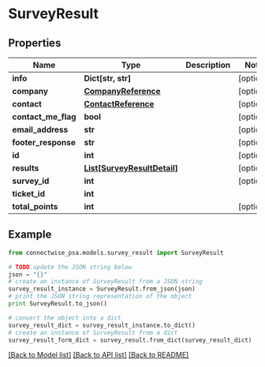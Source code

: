 # SurveyResult


## Properties
Name | Type | Description | Notes
------------ | ------------- | ------------- | -------------
**info** | **Dict[str, str]** |  | [optional] 
**company** | [**CompanyReference**](CompanyReference.md) |  | [optional] 
**contact** | [**ContactReference**](ContactReference.md) |  | [optional] 
**contact_me_flag** | **bool** |  | [optional] 
**email_address** | **str** |  | [optional] 
**footer_response** | **str** |  | [optional] 
**id** | **int** |  | [optional] 
**results** | [**List[SurveyResultDetail]**](SurveyResultDetail.md) |  | [optional] 
**survey_id** | **int** |  | [optional] 
**ticket_id** | **int** |  | 
**total_points** | **int** |  | [optional] 

## Example

```python
from connectwise_psa.models.survey_result import SurveyResult

# TODO update the JSON string below
json = "{}"
# create an instance of SurveyResult from a JSON string
survey_result_instance = SurveyResult.from_json(json)
# print the JSON string representation of the object
print SurveyResult.to_json()

# convert the object into a dict
survey_result_dict = survey_result_instance.to_dict()
# create an instance of SurveyResult from a dict
survey_result_form_dict = survey_result.from_dict(survey_result_dict)
```
[[Back to Model list]](../README.md#documentation-for-models) [[Back to API list]](../README.md#documentation-for-api-endpoints) [[Back to README]](../README.md)


